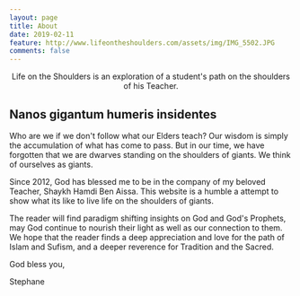 ```yaml
---
layout: page
title: About
date: 2019-02-11
feature: http://www.lifeontheshoulders.com/assets/img/IMG_5502.JPG
comments: false
---
```

    
<center>Life on the Shoulders is an exploration of a student's path on the shoulders of his Teacher.</center>


## Nanos gigantum humeris insidentes
Who are we if we don't follow what our Elders teach? Our wisdom is simply the accumulation of what has come to pass. But in our time, we have forgotten that we are dwarves standing on the shoulders of giants. We think of ourselves as giants.

Since 2012, God has blessed me to be in the company of my beloved Teacher, Shaykh Hamdi Ben Aissa. This website is a humble a attempt to show what its like to live life on the shoulders of giants.

The reader will find paradigm shifting insights on God and God's Prophets, may God continue to nourish their light as well as our connection to them. We hope that the reader finds a deep appreciation and love for the path of Islam and Sufism, and a deeper reverence for Tradition and the Sacred.

God bless you,

Stephane

